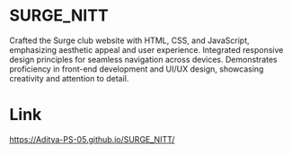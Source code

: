 # SURGE_NITT
Crafted the Surge club website with HTML, CSS, and JavaScript, emphasizing aesthetic appeal and user experience. Integrated responsive design principles for seamless navigation across devices. Demonstrates proficiency in front-end development and UI/UX design, showcasing creativity and attention to detail.

# Link
https://Aditya-PS-05.github.io/SURGE_NITT/
